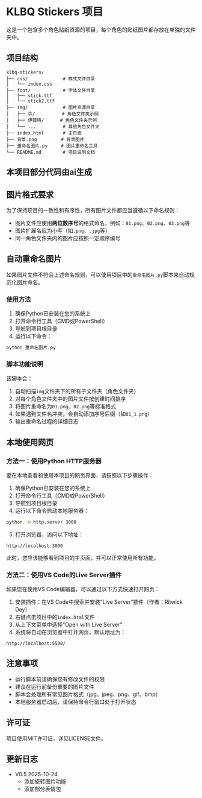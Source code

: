 # KLBQ Stickers 项目

这是一个包含多个角色贴纸资源的项目，每个角色的贴纸图片都存放在单独的文件夹中。

## 项目结构

```
klbq-stickers/
├── css/             # 样式文件目录
│   └── index.css
├── font/            # 字体文件目录
│   ├── stick.ttf
│   └── stick2.ttf
├── img/             # 图片资源目录
│   ├── 令/          # 角色文件夹示例
│   ├── 伊薇特/      # 角色文件夹示例
│   └── ...          # 其他角色文件夹
├── index.html       # 主页面
├── 背景.png         # 背景图片
├── 重命名图片.py     # 图片重命名工具
└── README.md        # 项目说明文档
```
## 本项目部分代码由ai生成

## 图片格式要求

为了保持项目的一致性和有序性，所有图片文件都应当遵循以下命名规则：

- 图片文件应使用**两位数序号**的格式命名，例如：`01.png`、`02.png`、`03.png`等
- 图片扩展名应为小写（如`.png`、`.jpg`等）
- 同一角色文件夹内的图片应按照一定顺序编号

## 自动重命名图片

如果图片文件不符合上述命名规则，可以使用项目中的`重命名图片.py`脚本来自动规范化图片命名。

### 使用方法

1. 确保Python已安装在您的系统上
2. 打开命令行工具（CMD或PowerShell）
3. 导航到项目根目录
4. 运行以下命令：

```bash
python 重命名图片.py
```

### 脚本功能说明

该脚本会：

1. 自动扫描`img`文件夹下的所有子文件夹（角色文件夹）
2. 对每个角色文件夹中的图片文件按创建时间排序
3. 将图片重命名为`01.png`、`02.png`等标准格式
4. 如果遇到文件名冲突，会自动添加序号后缀（如`01_1.png`）
5. 输出重命名过程的详细日志

## 本地使用网页

### 方法一：使用Python HTTP服务器

要在本地查看和使用本项目的网页界面，请按照以下步骤操作：

1. 确保Python已安装在您的系统上
2. 打开命令行工具（CMD或PowerShell）
3. 导航到项目根目录
4. 运行以下命令启动本地服务器：

```bash
python -m http.server 3000
```

5. 打开浏览器，访问以下地址：

```
http://localhost:3000
```

此时，您应该能够看到项目的主页面，并可以正常使用所有功能。

### 方法二：使用VS Code的Live Server插件

如果您在使用VS Code编辑器，可以通过以下方式快速打开网页：

1. 安装插件：在VS Code中搜索并安装"Live Server"插件（作者：Ritwick Dey）
2. 右键点击项目中的`index.html`文件
3. 从上下文菜单中选择"Open with Live Server"
4. 系统将自动在浏览器中打开网页，默认地址为：

```
http://localhost:5500/
```

## 注意事项

- 运行脚本前请确保您有修改文件的权限
- 建议在运行前备份重要的图片文件
- 脚本会处理所有常见图片格式（jpg、jpeg、png、gif、bmp）
- 本地服务器启动后，请保持命令行窗口处于打开状态

## 许可证

项目使用MIT许可证，详见LICENSE文件。

## 更新日志 
- V0.5 2025-10-24
  - 添加旋转图片功能
  - 添加部分表情包
